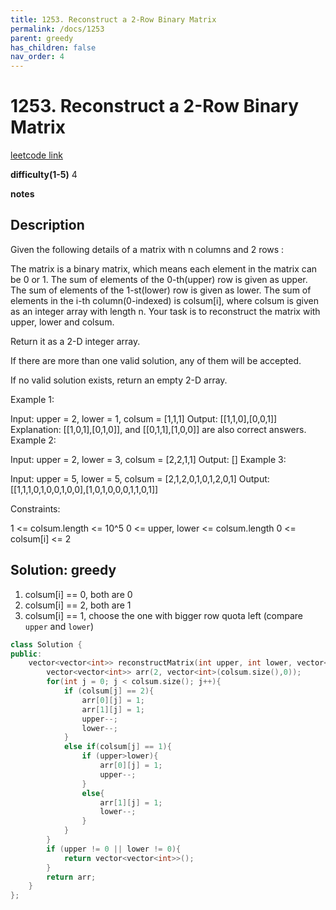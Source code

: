 ```yaml
---
title: 1253. Reconstruct a 2-Row Binary Matrix
permalink: /docs/1253
parent: greedy
has_children: false
nav_order: 4
---
```

# 1253. Reconstruct a 2-Row Binary Matrix
[leetcode link](https://leetcode.com/problems/reconstruct-a-2-row-binary-matrix/)

**difficulty(1-5)** 
4

**notes**   


## Description
Given the following details of a matrix with n columns and 2 rows :

The matrix is a binary matrix, which means each element in the matrix can be 0 or 1.
The sum of elements of the 0-th(upper) row is given as upper.
The sum of elements of the 1-st(lower) row is given as lower.
The sum of elements in the i-th column(0-indexed) is colsum[i], where colsum is given as an integer array with length n.
Your task is to reconstruct the matrix with upper, lower and colsum.

Return it as a 2-D integer array.

If there are more than one valid solution, any of them will be accepted.

If no valid solution exists, return an empty 2-D array.

 

Example 1:

Input: upper = 2, lower = 1, colsum = [1,1,1]
Output: [[1,1,0],[0,0,1]]
Explanation: [[1,0,1],[0,1,0]], and [[0,1,1],[1,0,0]] are also correct answers.
Example 2:

Input: upper = 2, lower = 3, colsum = [2,2,1,1]
Output: []
Example 3:

Input: upper = 5, lower = 5, colsum = [2,1,2,0,1,0,1,2,0,1]
Output: [[1,1,1,0,1,0,0,1,0,0],[1,0,1,0,0,0,1,1,0,1]]
 

Constraints:

1 <= colsum.length <= 10^5
0 <= upper, lower <= colsum.length
0 <= colsum[i] <= 2

## Solution: greedy
1. colsum[i] == 0, both are 0
2. colsum[i] == 2, both are 1
3. colsum[i] == 1, choose the one with bigger row quota left (compare `upper` and `lower`)


```c++
class Solution {
public:
    vector<vector<int>> reconstructMatrix(int upper, int lower, vector<int>& colsum) {
        vector<vector<int>> arr(2, vector<int>(colsum.size(),0));
        for(int j = 0; j < colsum.size(); j++){
            if (colsum[j] == 2){
                arr[0][j] = 1;
                arr[1][j] = 1;
                upper--;
                lower--;
            }
            else if(colsum[j] == 1){
                if (upper>lower){
                    arr[0][j] = 1;
                    upper--;
                }
                else{
                    arr[1][j] = 1;
                    lower--;
                }
            }
        }
        if (upper != 0 || lower != 0){
            return vector<vector<int>>();
        }
        return arr;
    }
};
```
<!-- 
Default label
{: .label }

Blue label
{: .label .label-blue }

Stable
{: .label .label-green }

New release
{: .label .label-purple }

Coming soon
{: .label .label-yellow }

Deprecated
{: .label .label-red } -->
